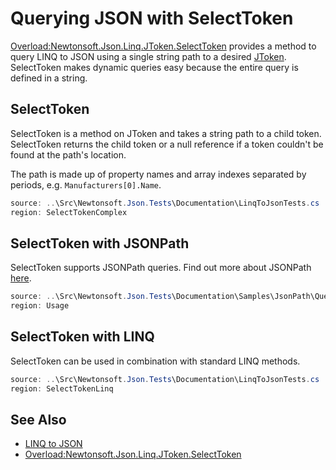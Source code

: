 ﻿# Querying JSON with SelectToken

[Overload:Newtonsoft.Json.Linq.JToken.SelectToken](Overload:Newtonsoft.Json.Linq.JToken.SelectToken) provides a method to query LINQ to JSON using a single string path to a desired [JToken](T:Newtonsoft.Json.Linq.JToken). SelectToken makes dynamic queries easy because the entire query is defined in a string.

## SelectToken

SelectToken is a method on JToken and takes a string path to a child token. SelectToken returns the child token or a null reference if a token couldn't be found at the path's location.

The path is made up of property names and array indexes separated by periods, e.g. `Manufacturers[0].Name`.

```csharp SelectToken Example
source: ..\Src\Newtonsoft.Json.Tests\Documentation\LinqToJsonTests.cs
region: SelectTokenComplex
```

## SelectToken with JSONPath

SelectToken supports JSONPath queries. Find out more about JSONPath [here](https://goessner.net/articles/JsonPath/).

```csharp SelectToken With JSONPath
source: ..\Src\Newtonsoft.Json.Tests\Documentation\Samples\JsonPath\QueryJsonSelectTokenJsonPath.cs
region: Usage
```

## SelectToken with LINQ

SelectToken can be used in combination with standard LINQ methods.

```csharp SelectToken With LINQ Example
source: ..\Src\Newtonsoft.Json.Tests\Documentation\LinqToJsonTests.cs
region: SelectTokenLinq
```

## See Also

- [LINQ to JSON](LINQ_to_JSON/README.md)
- [Overload:Newtonsoft.Json.Linq.JToken.SelectToken](Overload:Newtonsoft.Json.Linq.JToken.SelectToken)
